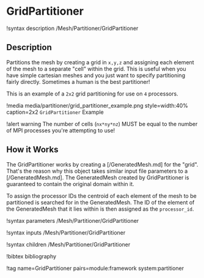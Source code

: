 # GridPartitioner

!syntax description /Mesh/Partitioner/GridPartitioner

## Description

Partitions the mesh by creating a grid in `x,y,z` and assigning each element of the mesh to a separate "cell" within the grid.  This is useful when you have simple cartesian meshes and you just want to specify partitioning fairly directly.  Sometimes a human is the best partitioner!

This is an example of a `2x2` grid partitioning for use on `4` processors.

!media media/partitioner/grid_partitioner_example.png style=width:40% caption=2x2 `GridPartitioner` Example

!alert warning
The number of cells (`nx*ny*nz`) MUST be equal to the number of MPI processes you're attempting to use!

## How it Works

The GridPartitioner works by creating a [/GeneratedMesh.md] for the "grid".  That's the reason why this object takes similar input file parameters to a [/GeneratedMesh.md].  The GeneratedMesh created by GridPartitioner is guaranteed to contain the original domain within it.

To assign the processor IDs the centroid of each element of the mesh to be partitioned is searched for in the GeneratedMesh.  The ID of the element of the GeneratedMesh that it lies within is then assigned as the `processor_id`.

!syntax parameters /Mesh/Partitioner/GridPartitioner

!syntax inputs /Mesh/Partitioner/GridPartitioner

!syntax children /Mesh/Partitioner/GridPartitioner

!bibtex bibliography

!tag name=GridPartitioner pairs=module:framework system:partitioner

